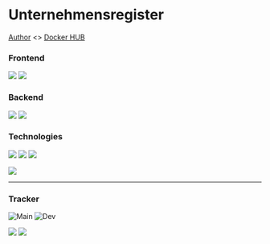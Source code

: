# Unternehmensregister
[Author](https://github.com/DubskySteam) <> [Docker HUB](https://hub.docker.com/r/dubskysteam/cyberjobs)

### Frontend
![](https://img.shields.io/badge/Website-1.2-green?style=for-the-badge&logo=next.js)
![](https://img.shields.io/badge/Desktop-Unclear-red?style=for-the-badge&logo=compose)

### Backend
![](https://img.shields.io/badge/Database-1.2-green?style=for-the-badge&logo=postgresql)
![](https://img.shields.io/badge/Rest%20API-1.2-green?style=for-the-badge&logo=Spring)

### Technologies
![](https://img.shields.io/badge/Database-PostgreSQL-blue?style=for-the-badge&logo=mysql)
![](https://img.shields.io/badge/Build-Gradle-blue?style=for-the-badge&logo=Gradle)
![](https://img.shields.io/badge/Deployment-Docker-blue?style=for-the-badge&logo=Docker)

![](https://img.shields.io/badge/Development%20Server-Ubuntu%2020.04%20LTS-orange?style=for-the-badge&logo=Ubuntu)
___
### Tracker
![Main](https://img.shields.io/github/last-commit/Software-Projekt-2022/Unternehmensregister/main?style=for-the-badge)
![Dev](https://img.shields.io/github/last-commit/Software-Projekt-2022/Unternehmensregister/dev?style=for-the-badge)

![](https://img.shields.io/github/issues-raw/Software-Projekt-2022/Unternehmensregister?style=for-the-badge)
![](https://img.shields.io/github/issues-pr-raw/Software-Projekt-2022/Unternehmensregister?style=for-the-badge)
